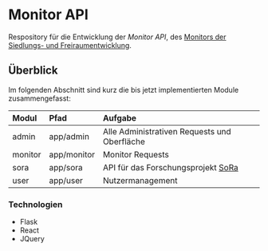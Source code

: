 # Monitor API
Respository für die Entwicklung der _Monitor API_, des [Monitors der Siedlungs- und Freiraumentwicklung](https://monitor.ioer.de/).
## Überblick
Im folgenden Abschnitt sind kurz die bis jetzt implementierten Module zusammengefasst:

| Modul| Pfad | Aufgabe |
|:-----|:---------------|:--------------------|
| admin | app/admin | Alle Administrativen Requests und Oberfläche|
| monitor | app/monitor | Monitor Requests |
| sora | app/sora | API für das Forschungsprojekt [SoRa](http://www.sora-projekt.de/)|
| user | app/user | Nutzermanagement |

### Technologien
- Flask
- React
- JQuery
